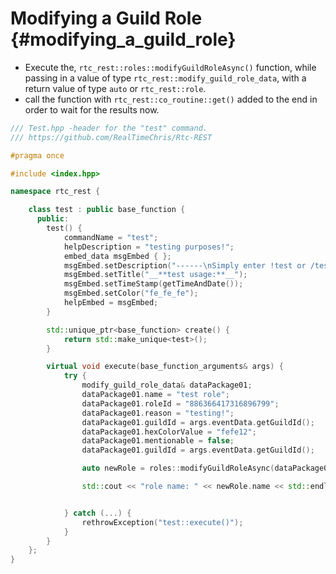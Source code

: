 Modifying a Guild Role {#modifying_a_guild_role}
=============
- Execute the, `rtc_rest::roles::modifyGuildRoleAsync()` function, while passing in a value of type `rtc_rest::modify_guild_role_data`, with a return value of type `auto` or `rtc_rest::role`.
- call the function with `rtc_rest::co_routine::get()` added to the end in order to wait for the results now.

```cpp
/// Test.hpp -header for the "test" command.
/// https://github.com/RealTimeChris/Rtc-REST

#pragma once

#include <index.hpp>

namespace rtc_rest {

	class test : public base_function {
	  public:
		test() {
			commandName = "test";
			helpDescription = "testing purposes!";
			embed_data msgEmbed { };
			msgEmbed.setDescription("------\nSimply enter !test or /test!\n------");
			msgEmbed.setTitle("__**test usage:**__");
			msgEmbed.setTimeStamp(getTimeAndDate());
			msgEmbed.setColor("fe_fe_fe");
			helpEmbed = msgEmbed;
		}

		std::unique_ptr<base_function> create() {
			return std::make_unique<test>();
		}

		virtual void execute(base_function_arguments& args) {
			try {
				modify_guild_role_data& dataPackage01;
				dataPackage01.name = "test role";
				dataPackage01.roleId = "886366417316896799";
				dataPackage01.reason = "testing!";
				dataPackage01.guildId = args.eventData.getGuildId();
				dataPackage01.hexColorValue = "fefe12";
				dataPackage01.mentionable = false;
				dataPackage01.guildId = args.eventData.getGuildId();

				auto newRole = roles::modifyGuildRoleAsync(dataPackage01).get();

				std::cout << "role name: " << newRole.name << std::endl;


			} catch (...) {
				rethrowException("test::execute()");
			}
		}
	};
}


```
